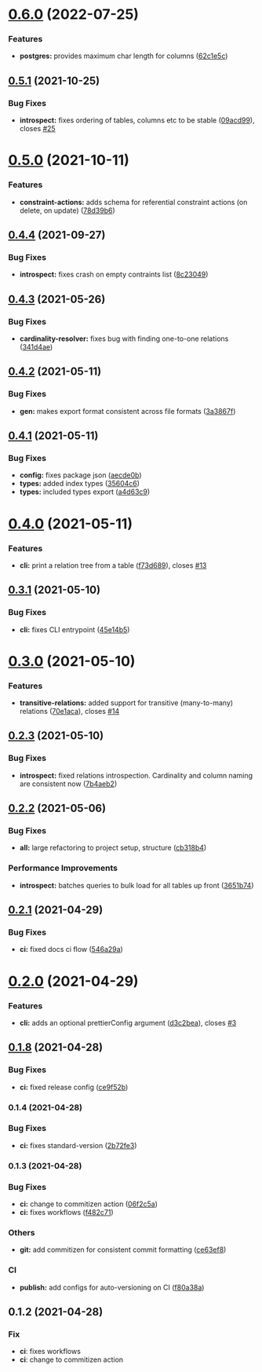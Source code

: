 # [0.6.0](https://github.com/MattGson/relational-schema/compare/v0.5.1...v0.6.0) (2022-07-25)


### Features

* **postgres:** provides maximum char length for columns ([62c1e5c](https://github.com/MattGson/relational-schema/commit/62c1e5c7754f803366b523e9a61a16930e987d6e))

## [0.5.1](https://github.com/MattGson/relational-schema/compare/v0.5.0...v0.5.1) (2021-10-25)


### Bug Fixes

* **introspect:** fixes ordering of tables, columns etc to be stable ([09acd99](https://github.com/MattGson/relational-schema/commit/09acd99deaa1a502998aae47f69170f0d704e6ed)), closes [#25](https://github.com/MattGson/relational-schema/issues/25)

# [0.5.0](https://github.com/MattGson/relational-schema/compare/v0.4.4...v0.5.0) (2021-10-11)


### Features

* **constraint-actions:** adds schema for referential constraint actions (on delete, on update) ([78d39b6](https://github.com/MattGson/relational-schema/commit/78d39b627803867a4e4d3db8149ed3cbeec93127))

## [0.4.4](https://github.com/MattGson/relational-schema/compare/v0.4.3...v0.4.4) (2021-09-27)


### Bug Fixes

* **introspect:** fixes crash on empty contraints list ([8c23049](https://github.com/MattGson/relational-schema/commit/8c23049220accd6727d559cdc23a22ae48aeeffe))

## [0.4.3](https://github.com/MattGson/relational-schema/compare/v0.4.2...v0.4.3) (2021-05-26)


### Bug Fixes

* **cardinality-resolver:** fixes bug with finding one-to-one relations ([341d4ae](https://github.com/MattGson/relational-schema/commit/341d4ae8ad4debe3ecb2a95c5427ef88336dda4a))

## [0.4.2](https://github.com/MattGson/relational-schema/compare/v0.4.1...v0.4.2) (2021-05-11)


### Bug Fixes

* **gen:** makes export format consistent across file formats ([3a3867f](https://github.com/MattGson/relational-schema/commit/3a3867fb6a59a877bc43f7eaf7289a3eb380de99))

## [0.4.1](https://github.com/MattGson/relational-schema/compare/v0.4.0...v0.4.1) (2021-05-11)


### Bug Fixes

* **config:** fixes package json ([aecde0b](https://github.com/MattGson/relational-schema/commit/aecde0b8de0d9246b0246acb84f620b71977e989))
* **types:** added index types ([35604c6](https://github.com/MattGson/relational-schema/commit/35604c608d4b159927f480cafedf70cbd8f203df))
* **types:** included types export ([a4d63c9](https://github.com/MattGson/relational-schema/commit/a4d63c97529da88e005a9806508f533ba977b5f2))

# [0.4.0](https://github.com/MattGson/relational-schema/compare/v0.3.1...v0.4.0) (2021-05-11)


### Features

* **cli:** print a relation tree from a table ([f73d689](https://github.com/MattGson/relational-schema/commit/f73d689cb1849427518f319e88c253e40b296682)), closes [#13](https://github.com/MattGson/relational-schema/issues/13)

## [0.3.1](https://github.com/MattGson/relational-schema/compare/v0.3.0...v0.3.1) (2021-05-10)


### Bug Fixes

* **cli:** fixes CLI entrypoint ([45e14b5](https://github.com/MattGson/relational-schema/commit/45e14b516d61566e4ee89b0f7ddd144829faa90d))

# [0.3.0](https://github.com/MattGson/relational-schema/compare/v0.2.3...v0.3.0) (2021-05-10)


### Features

* **transitive-relations:** added support for transitive (many-to-many) relations ([70e1aca](https://github.com/MattGson/relational-schema/commit/70e1aca19a63516560ef57b89c4fadca16406f05)), closes [#14](https://github.com/MattGson/relational-schema/issues/14)

## [0.2.3](https://github.com/MattGson/relational-schema/compare/v0.2.2...v0.2.3) (2021-05-10)


### Bug Fixes

* **introspect:** fixed relations introspection. Cardinality and column naming are consistent now ([7b4aeb2](https://github.com/MattGson/relational-schema/commit/7b4aeb261d8611a8fdcc1ae51070c4c92e01001a))

## [0.2.2](https://github.com/MattGson/relational-schema/compare/v0.2.1...v0.2.2) (2021-05-06)


### Bug Fixes

* **all:** large refactoring to project setup, structure ([cb318b4](https://github.com/MattGson/relational-schema/commit/cb318b4a02aac287845749a0c5417665f66f52bb))


### Performance Improvements

* **introspect:** batches queries to bulk load for all tables up front ([3651b74](https://github.com/MattGson/relational-schema/commit/3651b740a31a6ad393bc4a10a010bf45fbfda8fb))

## [0.2.1](https://github.com/MattGson/relational-schema/compare/v0.2.0...v0.2.1) (2021-04-29)


### Bug Fixes

* **ci:** fixed docs ci flow ([546a29a](https://github.com/MattGson/relational-schema/commit/546a29a767208daa34dc3f73e363e3c6f239f4da))

# [0.2.0](https://github.com/MattGson/relational-schema/compare/v0.1.8...v0.2.0) (2021-04-29)


### Features

* **cli:** adds an optional prettierConfig argument ([d3c2bea](https://github.com/MattGson/relational-schema/commit/d3c2bea8da39fe3ed37b6c76e0704f8c2d59d062)), closes [#3](https://github.com/MattGson/relational-schema/issues/3)

## [0.1.8](https://github.com/MattGson/relational-schema/compare/v0.1.7...v0.1.8) (2021-04-28)


### Bug Fixes

* **ci:** fixed release config ([ce9f52b](https://github.com/MattGson/relational-schema/commit/ce9f52bf6319bba043ff18db71f8753e93e73440))


### 0.1.4 (2021-04-28)


### Bug Fixes

* **ci:** fixes standard-version ([2b72fe3](https://github.com/MattGson/relational-schema/commit/2b72fe30ff85ef8891e92a1a813442956aa05684))

### 0.1.3 (2021-04-28)


### Bug Fixes

* **ci:** change to commitizen action ([06f2c5a](https://github.com/MattGson/relational-schema/commit/06f2c5a24826dc6877e8cceedfc657790beb0f53))
* **ci:** fixes workflows ([f482c71](https://github.com/MattGson/relational-schema/commit/f482c71c9c43b40a28d1292010d4f2be879f4920))


### Others

* **git:** add commitizen for consistent commit formatting ([ce63ef8](https://github.com/MattGson/relational-schema/commit/ce63ef8d93f1d3122bf017815d613b5769b33b84))


### CI

* **publish:** add configs for auto-versioning on CI ([f80a38a](https://github.com/MattGson/relational-schema/commit/f80a38abf7c356e0a07125a39bdd7e65854fbdc5))

## 0.1.2 (2021-04-28)

### Fix

- **ci**: fixes workflows
- **ci**: change to commitizen action
